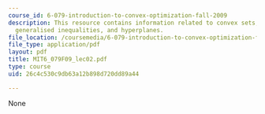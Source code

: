 ```yaml
---
course_id: 6-079-introduction-to-convex-optimization-fall-2009
description: This resource contains information related to convex sets, convexity,
  generalised inequalities, and hyperplanes.
file_location: /coursemedia/6-079-introduction-to-convex-optimization-fall-2009/26c4c530c9db63a12b898d720dd89a44_MIT6_079F09_lec02.pdf
file_type: application/pdf
layout: pdf
title: MIT6_079F09_lec02.pdf
type: course
uid: 26c4c530c9db63a12b898d720dd89a44

---
```

None